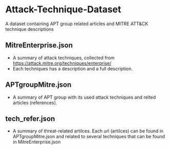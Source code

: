 # Attack-Technique-Dataset
A dataset containing APT group related articles and MITRE ATT&amp;CK technique descriptions
## MitreEnterprise.json
* A summary of attack techniques, collected from https://attack.mitre.org/techniques/enterprise/
* Each techniques has a description and a full description.
## APTgroupMitre.json
* A summary of APT group with its used attack techniques and relted articles (references).
## tech_refer.json
* A summary of threat-related artilces. Each url (artilces) can be found in APTgroupMitre.json and related to several techniques that can be found in MitreEnterprise.json
